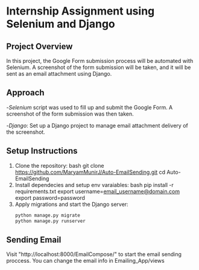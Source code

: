 # Internship Assignment using Selenium and Django

## Project Overview
In this project, the Google Form submission process will be automated with Selenium. A screenshot of the form submission will be taken, and it will be sent as an email attachment using Django.

## Approach
-*Selenium* script was used to fill up and submit the Google Form. A screenshot of the form submission was then taken.

-*Django*: Set up a Django project to manage email attachment delivery of the screenshot.

## Setup Instructions
1. Clone the repository:
   bash
   git clone https://github.com/MaryamMunirJ/Auto-EmailSending.git
   cd Auto-EmailSending
2. Install dependecies and setup env varaiables:
    bash
    pip install -r requirements.txt
    export username=email_username@domain.com
    export password=password
3. Apply migrations and start the Django server:
    ```bash
    python manage.py migrate
    python manage.py runserver

## Sending Email
Visit "http://localhost:8000/EmailCompose/" to start the email sending proccess.
You can change the email info in Emailing_App/views